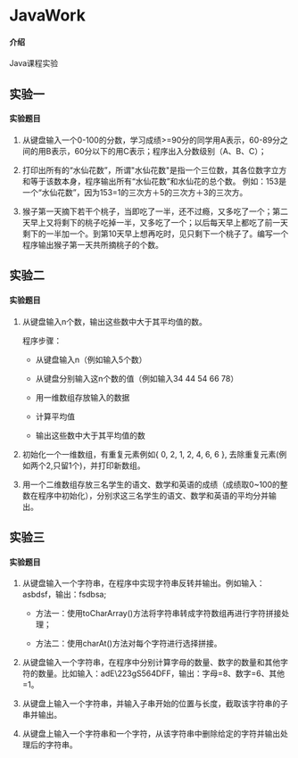 # JavaWork

#### 介绍
Java课程实验



## 实验一

#### 实验题目

1. 从键盘输入一个0-100的分数，学习成绩>=90分的同学用A表示，60-89分之间的用B表示，60分以下的用C表示；程序出入分数级别（A、B、C）；

2. 打印出所有的“水仙花数”，所谓"水仙花数"是指一个三位数，其各位数字立方和等于该数本身，程序输出所有“水仙花数”和水仙花的总个数。
   例如：153是一个“水仙花数”，因为153=1的三次方＋5的三次方＋3的三次方。

3. 猴子第一天摘下若干个桃子，当即吃了一半，还不过瘾，又多吃了一个；第二天早上又将剩下的桃子吃掉一半，又多吃了一个；以后每天早上都吃了前一天剩下的一半加一个。到第10天早上想再吃时，见只剩下一个桃子了。编写一个程序输出猴子第一天共所摘桃子的个数。



## 实验二

#### 实验题目

1. 从键盘输入n个数，输出这些数中大于其平均值的数。

   程序步骤：

   * 从键盘输入n（例如输入5个数）

   * 从键盘分别输入这n个数的值（例如输入34 44 54 66 78）
   * 用一维数组存放输入的数据
   * 计算平均值
   * 输出这些数中大于其平均值的数

2. 初始化一个一维数组，有重复元素例如{ 0, 2, 1, 2, 4, 6, 6 }, 去除重复元素(例如两个2,只留1个)，并打印新数组。

3. 用一个二维数组存放三名学生的语文、数学和英语的成绩（成绩取0~100的整数在程序中初始化），分别求这三名学生的语文、数学和英语的平均分并输出。



## 实验三

#### 实验题目

1. 从键盘输入一个字符串，在程序中实现字符串反转并输出。例如输入：asbdsf，输出：fsdbsa;

   * 方法一：使用toCharArray()方法将字符串转成字符数组再进行字符拼接处理；

   * 方法二：使用charAt()方法对每个字符进行选择拼接。

2. 从键盘输入一个字符串，在程序中分别计算字母的数量、数字的数量和其他字符的数量。比如输入：adE\223gS564DFF，输出：字母=8、数字=6、其他=1。

3. 从键盘上输入一个字符串，并输入子串开始的位置与长度，截取该字符串的子串并输出。

4. 从键盘上输入一个字符串和一个字符，从该字符串中删除给定的字符并输出处理后的字符串。